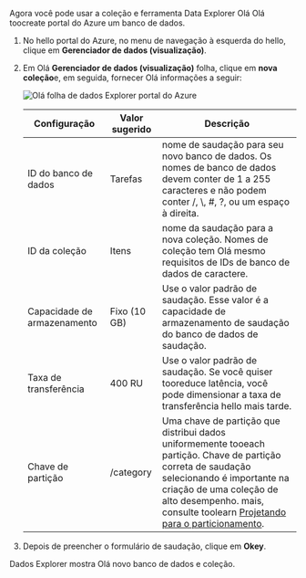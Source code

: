 Agora você pode usar a coleção e ferramenta Data Explorer Olá Olá toocreate portal do Azure um banco de dados. 

1. No hello portal do Azure, no menu de navegação à esquerda do hello, clique em **Gerenciador de dados (visualização)**. 

2. Em Olá **Gerenciador de dados (visualização)** folha, clique em **nova coleção**e, em seguida, fornecer Olá informações a seguir:

    ![Olá folha de dados Explorer portal do Azure](./media/cosmos-db-create-collection/azure-cosmosdb-data-explorer.png)

    Configuração|Valor sugerido|Descrição
    ---|---|---
    ID do banco de dados|Tarefas|nome de saudação para seu novo banco de dados. Os nomes de banco de dados devem conter de 1 a 255 caracteres e não podem conter /, \\, #, ?, ou um espaço à direita.
    ID da coleção|Itens|nome da saudação para a nova coleção. Nomes de coleção tem Olá mesmo requisitos de IDs de banco de dados de caractere.
    Capacidade de armazenamento| Fixo (10 GB)|Use o valor padrão de saudação. Esse valor é a capacidade de armazenamento de saudação do banco de dados de saudação.
    Taxa de transferência|400 RU|Use o valor padrão de saudação. Se você quiser tooreduce latência, você pode dimensionar a taxa de transferência hello mais tarde.
    Chave de partição|/category|Uma chave de partição que distribui dados uniformemente tooeach partição. Chave de partição correta de saudação selecionando é importante na criação de uma coleção de alto desempenho. mais, consulte toolearn [Projetando para o particionamento](../articles/cosmos-db/partition-data.md#designing-for-partitioning).    
3. Depois de preencher o formulário de saudação, clique em **Okey**.

Dados Explorer mostra Olá novo banco de dados e coleção. 
